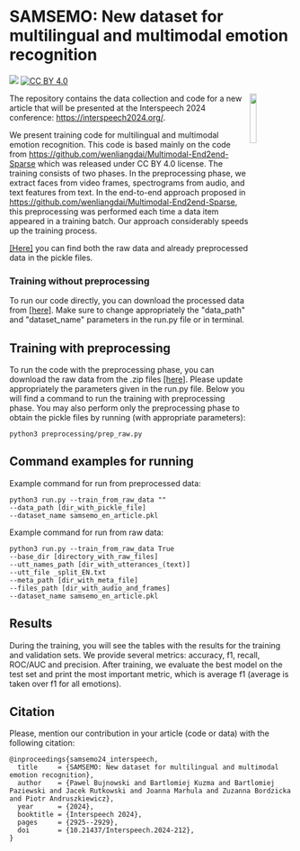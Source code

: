 # SAMSEMO: New dataset for multilingual and multimodal emotion recognition
[![](https://img.shields.io/badge/python-3.8+-blue.svg)](https://www.python.org/downloads/) [![CC BY 4.0][cc-by-shield]][cc-by]


<img align="right" src="img/HKUST.jpg" width="15%"/>

[cc-by]: http://creativecommons.org/licenses/by/4.0/
[cc-by-shield]: https://img.shields.io/badge/License-CC%20BY%204.0-lightgrey.svg

The repository contains the data collection and code for a new article that will be presented at the Interspeech 2024 conference: https://interspeech2024.org/.

We present training code for multilingual and multimodal emotion recognition. This code is based mainly on the code from https://github.com/wenliangdai/Multimodal-End2end-Sparse which was released under CC BY 4.0 license. The training consists of two phases. In the preprocessing phase, we extract faces from video frames, spectrograms from audio, and text features from text. In the end-to-end approach proposed in https://github.com/wenliangdai/Multimodal-End2end-Sparse, this preprocessing was performed each time a data item appeared in a training batch. Our approach considerably speeds up the training process.

[[Here]](https://huggingface.co/datasets/SamsungNLP/SAMSEMO/tree/main/data) you can find both the raw data and already preprocessed data in the pickle files.

### Training without preprocessing

To run our code directly, you can download the processed data from [[here]](https://huggingface.co/datasets/SamsungNLP/SAMSEMO/tree/main/data/pkl_files). Make sure to change appropriately the "data_path" and "dataset_name" parameters in the run.py file or in terminal.

## Training with preprocessing
To run the code with the preprocessing phase, you can download the raw data from the .zip files [[here]](https://huggingface.co/datasets/SamsungNLP/SAMSEMO/tree/main/data). Please update appropriately the parameters given in the run.py file. Below you will find a command to run the training with preprocessing phase.
You may also perform only the preprocessing phase to obtain the pickle files by running (with appropriate parameters):
```
python3 preprocessing/prep_raw.py
```

## Command examples for running
Example command for run from preprocessed data:
```
python3 run.py --train_from_raw_data ""
--data_path [dir_with_pickle_file]
--dataset_name samsemo_en_article.pkl
```


Example command for run from raw data:
```
python3 run.py --train_from_raw_data True
--base_dir [directory_with_raw_files]
--utt_names_path [dir_with_utterances_(text)]
--utt_file _split_EN.txt
--meta_path [dir_with_meta_file]
--files_path [dir_with_audio_and_frames]
--dataset_name samsemo_en_article.pkl
```


## Results
During the training, you will see the tables with the results for the training and validation sets. We provide several metrics: accuracy, f1, recall, ROC/AUC and precision. After training, we evaluate the best model on the test set and print the most important metric, which is average f1 (average is taken over f1 for all emotions).

## Citation
Please, mention our contribution in your article (code or data) with the following citation:
```
@inproceedings{samsemo24_interspeech,
  title     = {SAMSEMO: New dataset for multilingual and multimodal emotion recognition},
  author    = {Pawel Bujnowski and Bartlomiej Kuzma and Bartlomiej Paziewski and Jacek Rutkowski and Joanna Marhula and Zuzanna Bordzicka and Piotr Andruszkiewicz},
  year      = {2024},
  booktitle = {Interspeech 2024},
  pages     = {2925--2929},
  doi       = {10.21437/Interspeech.2024-212},
}
```

